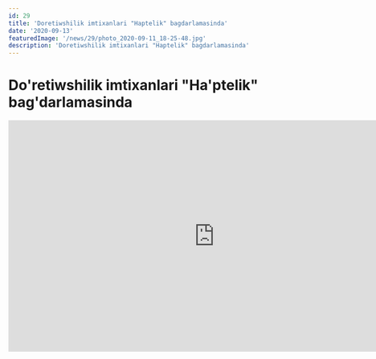 ```yaml
---
id: 29
title: 'Doretiwshilik imtixanlari "Haptelik" bagdarlamasinda'
date: '2020-09-13'
featuredImage: '/news/29/photo_2020-09-11_18-25-48.jpg'
description: 'Doretiwshilik imtixanlari "Haptelik" bagdarlamasinda'
---
```


# Do'retiwshilik imtixanlari "Ha'ptelik" bag'darlamasinda

<iframe width="819" height="461" src="https://www.youtube.com/embed/TNNz-bThoLs" frameborder="0" allow="accelerometer; autoplay; clipboard-write; encrypted-media; gyroscope; picture-in-picture" allowfullscreen></iframe>
